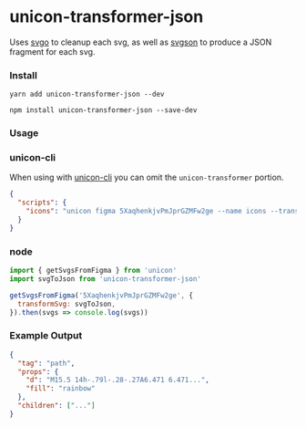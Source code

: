 # unicon-transformer-json

Uses [svgo](https://github.com/svg/svgo) to cleanup each svg, as well as
[svgson](https://github.com/elrumordelaluz/svgson-next/) to produce a JSON
fragment for each svg.

### Install

```
yarn add unicon-transformer-json --dev
```

```
npm install unicon-transformer-json --save-dev
```

### Usage

### unicon-cli

When using with [unicon-cli](../unicon-cli) you can omit the
`unicon-transformer` portion.

```json
{
  "scripts": {
    "icons": "unicon figma 5XaqhenkjvPmJprGZMFw2ge --name icons --transformer json"
  }
}
```

### node

```js
import { getSvgsFromFigma } from 'unicon'
import svgToJson from 'unicon-transformer-json'

getSvgsFromFigma('5XaqhenkjvPmJprGZMFw2ge', {
  transformSvg: svgToJson,
}).then(svgs => console.log(svgs))
```

### Example Output

```json
{
  "tag": "path",
  "props": {
    "d": "M15.5 14h-.79l-.28-.27A6.471 6.471...",
    "fill": "rainbow"
  },
  "children": ["..."]
}
```
